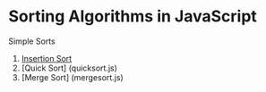 # Sorting Algorithms in JavaScript

Simple Sorts

1. [Insertion Sort](insertionsort.js)
2. [Quick Sort] (quicksort.js)
3. [Merge Sort] (mergesort.js)

